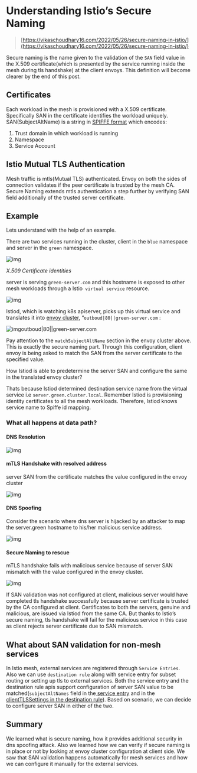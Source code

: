 # Understanding Istio’s Secure Naming

> [https://vikaschoudhary16.com/2022/05/26/secure-naming-in-istio/](https://vikaschoudhary16.com/2022/05/26/secure-naming-in-istio/)



Secure naming is the name given to the validation of the `SAN` field value in the X.509 certificate(which is presented by the service running inside the mesh during tls handshake) at the client envoys. This definition will become clearer by the end of this post.

## Certificates

Each workload in the mesh is provisioned with a  X.509 certificate. Specifically SAN in the certificate identifies the workload uniquely. SAN(SubjectAltName) is a string in [SPIFFE format](http://spiffe.io/) which encodes:

1. Trust domain in which workload is running
2. Namespace
3. Service Account

## Istio Mutual TLS Authentication

Mesh traffic is mtls(Mutual TLS) authenticated. Envoy on both the sides of connection validates if the peer certificate is trusted by the mesh CA. Secure Naming extends mtls authentication a step further by verifying SAN field additionally of the trusted server certificate.

## Example

Lets understand with the help of an example.

There are two services running in the cluster, client in the `blue` namespace and server in the `green` namespace.

![img](secure-naming-in-istio.assets/image.png)

*X.509 Certificate identities*

server is serving `green-server.com` and this hostname is exposed to other mesh workloads through a Istio` virtual service` resource.

![img](secure-naming-in-istio.assets/image-2.png)

Istiod, which is watching k8s apiserver, picks up this virtual service and translates it into [envoy cluster](https://www.envoyproxy.io/docs/envoy/latest/api-v3/config/cluster/v3/cluster.proto#config-cluster-v3-cluster), “`outboud|80||green-server.com` :

![img](secure-naming-in-istio.assets/image-4.png)outboud|80||green-server.com

Pay attention to the `matchSubjectAltName` section in the envoy cluster above. This is exactly the secure naming part. Through this configuration, client envoy is being asked to match the SAN from the server certificate to the specified value.

How Istiod is able to predetermine the server SAN and configure the same in the translated envoy cluster?

Thats because Istiod determined destination service name from the virtual service i.e `server.green.cluster.local`. Remember Istiod is provisioning identity certificates to all the mesh workloads. Therefore, Istiod knows service name to Spiffe id mapping.

### What all happens at data path?

#### DNS Resolution

![img](secure-naming-in-istio.assets/image-11.png)

#### mTLS Handshake with resolved address

server SAN from the certificate matches the value configured in the envoy cluster

![img](secure-naming-in-istio.assets/image-6.png)

#### DNS Spoofing

Consider the scenario where dns server is hijacked by an attacker to map the server.green hostname to his/her malicious service address.

![img](secure-naming-in-istio.assets/image-12.png)



#### Secure Naming to rescue

mTLS handshake fails with malicious service because of server SAN mismatch with the value configured in the envoy cluster.

![img](secure-naming-in-istio.assets/image-9.png)

If SAN validation was not configured at client, malicious server would have completed tls handshake successfully because server certificate is trusted by the CA configured at client. Certificates to both the servers, genuine and malicious, are issued via Istiod from the same CA. But thanks to Istio’s secure naming, tls handshake will fail for the malicious service in this case as client rejects server certificate due to SAN mismatch.

## What about SAN validation for non-mesh services

In Istio mesh, external services are registered through `Service Entries`. Also we can use `destination rule` along with service entry for subset routing or setting up tls to external services. Both the service entry and the destination rule apis support configuration of server SAN value to be matched(`subjectAltNames` field in the[ service entry](https://istio.io/latest/docs/reference/config/networking/service-entry/#ServiceEntry) and in the [clientTLSSettings in the destination rule](https://github.com/istio/api/blob/64602ec8d64780ee79811e9978a32193c1f8ce17/networking/v1alpha3/destination_rule.pb.go#L1491)). Based on scenario, we can decide to configure server SAN in either of the two.

## Summary

We learned what is secure naming, how it provides additional security in dns spoofing attack. Also we learned how we can verify if secure naming is in place or not by looking at envoy cluster configuration at client side. We saw that SAN validation happens automatically for mesh services and how we can configure it manually for the external services.